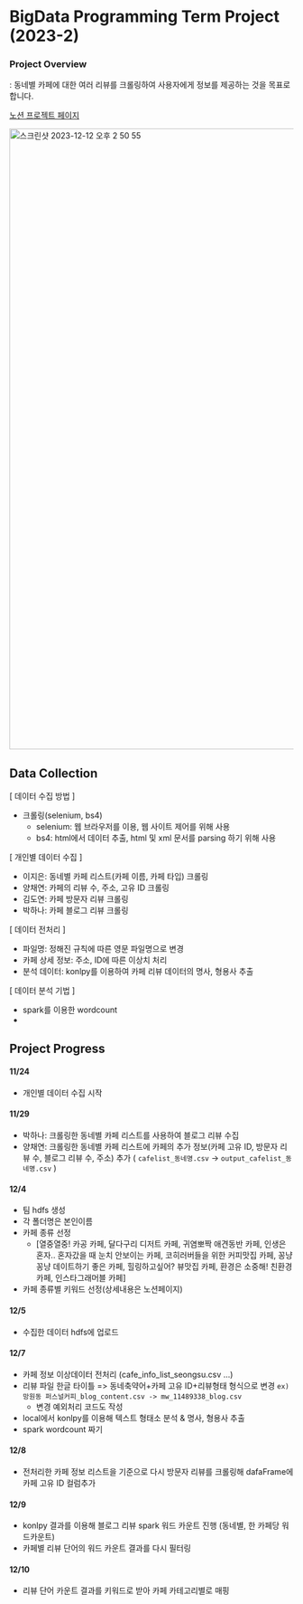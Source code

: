 # BigData Programming Term Project (2023-2)

### Project Overview
: 동네별 카페에 대한 여러 리뷰를 크롤링하여 사용자에게 정보를 제공하는 것을 목표로 합니다.

[노션 프로젝트 페이지](https://heathered-felidae-571.notion.site/59b728d8b08c45e6a88a9bb8caa69714?v=3c8d18a732144636a699e861f70889fc&pvs=4)

<img width="1098" alt="스크린샷 2023-12-12 오후 2 50 55" src="https://github.com/cabojago/cabojago/assets/69382168/bef8c657-d071-4b3c-b2e0-2055a4d2ac41">


## Data Collection
[ 데이터 수집 방법 ]
- 크롤링(selenium, bs4)   
   - selenium: 웹 브라우저를 이용, 웹 사이트 제어를 위해 사용
   - bs4: html에서 데이터 추출, html 및 xml 문서를 parsing 하기 위해 사용

[ 개인별 데이터 수집 ]
- 이지은: 동네별 카페 리스트(카페 이름, 카페 타입) 크롤링
- 양채연: 카페의 리뷰 수, 주소, 고유 ID 크롤링
- 김도연: 카페 방문자 리뷰 크롤링
- 박하나: 카페 블로그 리뷰 크롤링

[ 데이터 전처리 ]
- 파일명: 정해진 규칙에 따른 영문 파일명으로 변경
- 카페 상세 정보: 주소, ID에 따른 이상치 처리
- 분석 데이터: konlpy를 이용하여 카페 리뷰 데이터의 명사, 형용사 추출

[ 데이터 분석 기법 ]
- spark를 이용한 wordcount
- 


## Project Progress

#### 11/24
- 개인별 데이터 수집 시작

#### 11/29
- 박하나: 크롤링한 동네별 카페 리스트를 사용하여 블로그 리뷰 수집
- 양채연: 크롤링한 동네별 카페 리스트에 카페의 추가 정보(카페 고유 ID, 방문자 리뷰 수, 블로그 리뷰 수, 주소) 추가
  ( `cafelist_동네명.csv` -> `output_cafelist_동네명.csv` )

#### 12/4 
- 팀 hdfs 생성
- 각 폴더명은 본인이름
- 카페 종류 선정
   - [열중열중! 카공 카페, 달다구리 디저트 카페, 귀염뽀짝 애견동반 카페, 인생은 혼자.. 혼자갔을 때 눈치 안보이는 카페, 코히러버들을 위한 커피맛집 카페, 꽁냥꽁냥 데이트하기 좋은 카페, 힐링하고싶어? 뷰맛집 카페, 환경은 소중해! 친환경 카페, 인스타그래머블 카페]
- 카페 종류별 키워드 선정(상세내용은 노션페이지)

#### 12/5
- 수집한 데이터 hdfs에 업로드

#### 12/7
- 카페 정보 이상데이터 전처리 (cafe_info_list_seongsu.csv ...)
- 리뷰 파일 한글 타이틀 => 동네축약어+카페 고유 ID+리뷰형태 형식으로 변경 `ex) 망원동 퍼스널커피_blog_content.csv -> mw_11489338_blog.csv`
  - 변경 예외처리 코드도 작성
- local에서 konlpy를 이용해 텍스트 형태소 분석 & 명사, 형용사 추출
- spark wordcount 짜기

#### 12/8    
- 전처리한 카페 정보 리스트을 기준으로 다시 방문자 리뷰를 크롤링해 dafaFrame에 카페 고유 ID 컬럼추가

#### 12/9
- konlpy 결과를 이용해 블로그 리뷰 spark 워드 카운트 진행 (동네별, 한 카페당 워드카운트)   
- 카페별 리뷰 단어의 워드 카운트 결과를 다시 필터링   

#### 12/10     
- 리뷰 단어 카운트 결과를 키워드로 받아 카페 카테고리별로 매핑    
